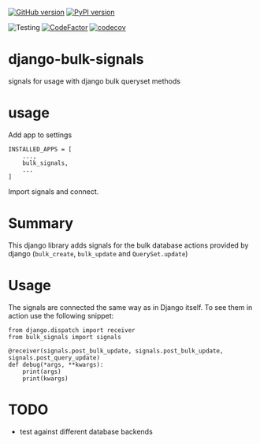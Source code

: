 [![GitHub version](https://badge.fury.io/gh/awmath%2Fdjango-bulk-signals.svg)](https://badge.fury.io/gh/awmath%2Fdjango-bulk-signals)
[![PyPI version](https://badge.fury.io/py/django-bulk-signals.svg)](https://badge.fury.io/py/django-bulk-signals)

![Testing](https://github.com/awmath/django-bulk-signals/actions/workflows/ci.yaml/badge.svg)
[![CodeFactor](https://www.codefactor.io/repository/github/awmath/django-bulk-signals/badge)](https://www.codefactor.io/repository/github/awmath/django-bulk-signals)
[![codecov](https://codecov.io/gh/awmath/django-bulk-signals/branch/main/graph/badge.svg?token=aaYFGNAvqM)](https://codecov.io/gh/awmath/django-bulk-signals)
# django-bulk-signals
signals for usage with django bulk queryset methods

# usage
Add app to settings
```
INSTALLED_APPS = [
    ...,
    bulk_signals,
    ...
]
```
Import signals and connect.

# Summary
This django library adds signals for the bulk database actions provided by django (`bulk_create`, `bulk_update` and `QuerySet.update`)

# Usage
The signals are connected the same way as in Django itself.
To see them in action use the following snippet:
```
from django.dispatch import receiver
from bulk_signals import signals

@receiver(signals.post_bulk_update, signals.post_bulk_update, signals.post_query_update)
def debug(*args, **kwargs):
    print(args)
    print(kwargs)
```

# TODO
-  test against different database backends
